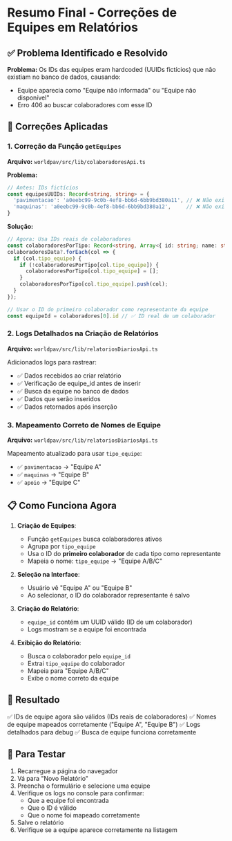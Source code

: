 # Resumo Final - Correções de Equipes em Relatórios

## ✅ Problema Identificado e Resolvido

**Problema:** Os IDs das equipes eram hardcoded (UUIDs fictícios) que não existiam no banco de dados, causando:
- Equipe aparecia como "Equipe não informada" ou "Equipe não disponível"
- Erro 406 ao buscar colaboradores com esse ID

## 🔧 Correções Aplicadas

### 1. **Correção da Função `getEquipes`** 
**Arquivo:** `worldpav/src/lib/colaboradoresApi.ts`

**Problema:**
```typescript
// Antes: IDs fictícios
const equipesUUIDs: Record<string, string> = {
  'pavimentacao': 'a0eebc99-9c0b-4ef8-bb6d-6bb9bd380a11', // ❌ Não existe
  'maquinas': 'a0eebc99-9c0b-4ef8-bb6d-6bb9bd380a12',     // ❌ Não existe
}
```

**Solução:**
```typescript
// Agora: Usa IDs reais de colaboradores
const colaboradoresPorTipo: Record<string, Array<{ id: string; name: string }>> = {};
colaboradoresData?.forEach(col => {
  if (col.tipo_equipe) {
    if (!colaboradoresPorTipo[col.tipo_equipe]) {
      colaboradoresPorTipo[col.tipo_equipe] = [];
    }
    colaboradoresPorTipo[col.tipo_equipe].push(col);
  }
});

// Usar o ID do primeiro colaborador como representante da equipe
const equipeId = colaboradores[0].id // ✅ ID real de um colaborador
```

### 2. **Logs Detalhados na Criação de Relatórios**
**Arquivo:** `worldpav/src/lib/relatoriosDiariosApi.ts`

Adicionados logs para rastrear:
- ✅ Dados recebidos ao criar relatório
- ✅ Verificação de equipe_id antes de inserir
- ✅ Busca da equipe no banco de dados
- ✅ Dados que serão inseridos
- ✅ Dados retornados após inserção

### 3. **Mapeamento Correto de Nomes de Equipe**
**Arquivo:** `worldpav/src/lib/relatoriosDiariosApi.ts`

Mapeamento atualizado para usar `tipo_equipe`:
- ✅ `pavimentacao` → "Equipe A"
- ✅ `maquinas` → "Equipe B"
- ✅ `apoio` → "Equipe C"

## 📋 Como Funciona Agora

1. **Criação de Equipes**: 
   - Função `getEquipes` busca colaboradores ativos
   - Agrupa por `tipo_equipe`
   - Usa o ID do **primeiro colaborador** de cada tipo como representante
   - Mapeia o nome: `tipo_equipe` → "Equipe A/B/C"

2. **Seleção na Interface**:
   - Usuário vê "Equipe A" ou "Equipe B"
   - Ao selecionar, o ID do colaborador representante é salvo

3. **Criação do Relatório**:
   - `equipe_id` contém um UUID válido (ID de um colaborador)
   - Logs mostram se a equipe foi encontrada

4. **Exibição do Relatório**:
   - Busca o colaborador pelo `equipe_id`
   - Extrai `tipo_equipe` do colaborador
   - Mapeia para "Equipe A/B/C"
   - Exibe o nome correto da equipe

## 🎯 Resultado

✅ IDs de equipe agora são válidos (IDs reais de colaboradores)
✅ Nomes de equipe mapeados corretamente ("Equipe A", "Equipe B")
✅ Logs detalhados para debug
✅ Busca de equipe funciona corretamente

## 📝 Para Testar

1. Recarregue a página do navegador
2. Vá para "Novo Relatório"
3. Preencha o formulário e selecione uma equipe
4. Verifique os logs no console para confirmar:
   - Que a equipe foi encontrada
   - Que o ID é válido
   - Que o nome foi mapeado corretamente
5. Salve o relatório
6. Verifique se a equipe aparece corretamente na listagem


